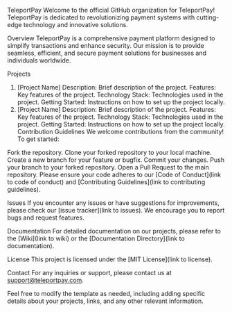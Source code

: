 TeleportPay
Welcome to the official GitHub organization for TeleportPay! TeleportPay is dedicated to revolutionizing payment systems with cutting-edge technology and innovative solutions.

Overview
TeleportPay is a comprehensive payment platform designed to simplify transactions and enhance security. Our mission is to provide seamless, efficient, and secure payment solutions for businesses and individuals worldwide.

Projects
1. [Project Name]
Description: Brief description of the project.
Features: Key features of the project.
Technology Stack: Technologies used in the project.
Getting Started: Instructions on how to set up the project locally.
2. [Project Name]
Description: Brief description of the project.
Features: Key features of the project.
Technology Stack: Technologies used in the project.
Getting Started: Instructions on how to set up the project locally.
Contribution Guidelines
We welcome contributions from the community! To get started:

Fork the repository.
Clone your forked repository to your local machine.
Create a new branch for your feature or bugfix.
Commit your changes.
Push your branch to your forked repository.
Open a Pull Request to the main repository.
Please ensure your code adheres to our [Code of Conduct](link to code of conduct) and [Contributing Guidelines](link to contributing guidelines).

Issues
If you encounter any issues or have suggestions for improvements, please check our [issue tracker](link to issues). We encourage you to report bugs and request features.

Documentation
For detailed documentation on our projects, please refer to the [Wiki](link to wiki) or the [Documentation Directory](link to documentation).

License
This project is licensed under the [MIT License](link to license).

Contact
For any inquiries or support, please contact us at support@teleportpay.com.

Feel free to modify the template as needed, including adding specific details about your projects, links, and any other relevant information.









